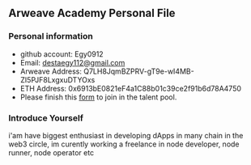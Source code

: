 ## Arweave Academy Personal File

### Personal information

- github account: Egy0912
- Email: destaegy112@gmail.com
- Arweave Address: Q7LH8JqmBZPRV-gT9e-wI4MB-ZI5PJF8LxgxuDTYOxs
- ETH Address: 0x6913bE0821eF4a1C88b01c39ce2f91b6d78A4750
- Please finish this [form](https://docs.google.com/forms/d/e/1FAIpQLSfWA5fIIcBgmRppm3jNz5vmf9Mai_QMVil-2pO4r7YKn_Zhtw/viewform?usp=sf_link) to join in the talent pool.

### Introduce Yourself
 i'am have biggest enthusiast in developing dApps in many chain in the web3 circle, im curently working a freelance in node developer, node runner, node operator etc
